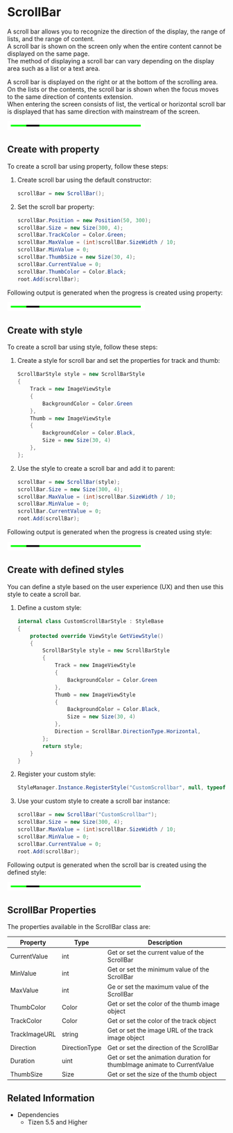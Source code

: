 # ScrollBar

A scroll bar allows you to recognize the direction of the display, the range of lists, and the range of content.  
A scroll bar is shown on the screen only when the entire content cannot be displayed on the same page.  
The method of displaying a scroll bar can vary depending on the display area such as a list or a text area.

A scroll bar is displayed on the right or at the bottom of the scrolling area.  
On the lists or the contents, the scroll bar is shown when the focus moves to the same direction of contents extension.  
When entering the screen consists of list, the vertical or horizontal scroll bar is displayed that has same direction with mainstream of the screen.

![CreateWithProperties](./media/scrollbar_properties.PNG)

## Create with property

To create a scroll bar using property, follow these steps:

1. Create scroll bar using the default constructor:

    ```cs
    scrollBar = new ScrollBar();
    ```

2. Set the scroll bar property:

    ```cs
    scrollBar.Position = new Position(50, 300);
    scrollBar.Size = new Size(300, 4);
    scrollBar.TrackColor = Color.Green;
    scrollBar.MaxValue = (int)scrollBar.SizeWidth / 10;
    scrollBar.MinValue = 0;
    scrollBar.ThumbSize = new Size(30, 4);
    scrollBar.CurrentValue = 0;
    scrollBar.ThumbColor = Color.Black;
    root.Add(scrollBar);
    ```

Following output is generated when the progress is created using property:

![CreateWithProperties](./media/scrollbar_properties.PNG)

## Create with style

To create a scroll bar using style, follow these steps:

1. Create a style for scroll bar and set the properties for track and thumb:

    ```cs
    ScrollBarStyle style = new ScrollBarStyle
    {
        Track = new ImageViewStyle
        {
            BackgroundColor = Color.Green
        },
        Thumb = new ImageViewStyle
        {
            BackgroundColor = Color.Black,
            Size = new Size(30, 4)
        },
    };
    ```

2. Use the style to create a scroll bar and add it to parent:

    ```cs
    scrollBar = new ScrollBar(style);
    scrollBar.Size = new Size(300, 4);
    scrollBar.MaxValue = (int)scrollBar.SizeWidth / 10;
    scrollBar.MinValue = 0;
    scrollBar.CurrentValue = 0;
    root.Add(scrollBar);
    ```

Following output is generated when the progress is created using style:

![CreateWithProperties](./media/scrollbar_properties.PNG)

## Create with defined styles

You can define a style based on the user experience (UX) and then use this style to ceate a scroll bar.

1. Define a custom style:

    ```cs
    internal class CustomScrollBarStyle : StyleBase
    {
        protected override ViewStyle GetViewStyle()
        {
            ScrollBarStyle style = new ScrollBarStyle
            {
                Track = new ImageViewStyle
                {
                    BackgroundColor = Color.Green
                },
                Thumb = new ImageViewStyle
                {
                    BackgroundColor = Color.Black,
                    Size = new Size(30, 4)
                },
                Direction = ScrollBar.DirectionType.Horizontal,
            };
            return style;
        }
    }
    ```

2. Register your custom style:

    ```cs
    StyleManager.Instance.RegisterStyle("CustomScrollbar", null, typeof(YourNameSpace.CustomScrollBarStyle));
    ```

3. Use your custom style to create a scroll bar instance:

    ```cs
    scrollBar = new ScrollBar("CustomScrollbar");
    scrollBar.Size = new Size(300, 4);
    scrollBar.MaxValue = (int)scrollBar.SizeWidth / 10;
    scrollBar.MinValue = 0;
    scrollBar.CurrentValue = 0;
    root.Add(scrollBar);
    ```

Following output is generated when the scroll bar is created using the defined style:

![CreateWithProperties](./media/scrollbar_properties.PNG)

## ScrollBar Properties

The properties available in the ScrollBar class are:

| Property  | Type | Description
| ------------ | ------------ | ------------ |
| CurrentValue | int | Get or set the current value of the ScrollBar |
| MinValue | int | Get or set the minimum value of the ScrollBar |
| MaxValue | int | Ge or set the maximum value of the ScrollBar |
| ThumbColor | Color | Get or set the color of the thumb image object |
| TrackColor | Color | Get or set the color of the track object |
| TrackImageURL | string | Get or set the image URL of the track image object |
| Direction | DirectionType | Get or set the direction of the ScrollBar |
| Duration | uint | Get or set the animation duration for thumbImage animate to CurrentValue|
| ThumbSize | Size | Get or set the size of the thumb object |

## Related Information

- Dependencies
  -   Tizen 5.5 and Higher